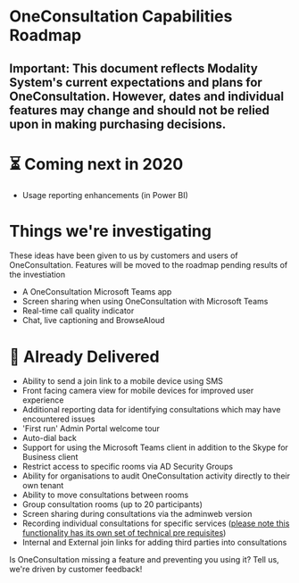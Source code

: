 # OneConsultation Capabilities Roadmap

## Important: This document reflects Modality System's current expectations and plans for OneConsultation. However, dates and individual features may change and should not be relied upon in making purchasing decisions.

# :hourglass_flowing_sand: Coming next in 2020

* Usage reporting enhancements (in Power BI) 

# Things we're investigating 
These ideas have been given to us by customers and users of OneConsultation. Features will be moved to the roadmap pending results of the investiation 

* A OneConsultation Microsoft Teams app
* Screen sharing when using OneConsultation with Microsoft Teams 
* Real-time call quality indicator 
* Chat, live captioning and BrowseAloud 

# :rocket: Already Delivered

* Ability to send a join link to a mobile device using SMS
* Front facing camera view for mobile devices for improved user experience
* Additional reporting data for identifying consultations which may have encountered issues
* 'First run' Admin Portal welcome tour
* Auto-dial back
* Support for using the Microsoft Teams client in addition to the Skype for Business client
* Restrict access to specific rooms via AD Security Groups
* Ability for organisations to audit OneConsultation activity directly to their own tenant
* Ability to move consultations between rooms
* Group consultation rooms (up to 20 participants)  
* Screen sharing during consultations via the adminweb version
* Recording individual consultations for specific services ([please note this functionality has its own set of technical pre requisites](recording_setup.md)) 
* Internal and External join links for adding third parties into consultations 


Is OneConsultation missing a feature and preventing you using it? Tell us, we're driven by customer feedback!
